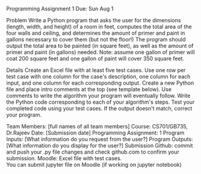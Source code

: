 
Programming Assignment 1 Due: Sun Aug 1

Problem Write a Python program that asks the user for the dimensions (length, width, and height) of a room in feet, computes the total area of the four walls and ceiling, and determines the amount of primer and paint in gallons necessary to cover them (but not the floor!) The program should output the total area to be painted (in square feet), as well as the amount of primer and paint (in gallons) needed. Note: assume one gallon of primer will coat 200 square feet and one gallon of paint will cover 350 square feet.

Details Create an Excel file with at least five test cases. Use one row per test case with one column for the case's description, one column for each input, and one column for each corresponding output. Create a new Python file and place intro comments at the top (see template below). Use comments to write the algorithm your program will eventually follow. Write the Python code corresponding to each of your algorithm's steps. Test your completed code using your test cases. If the output doesn't match, correct your program.

Team Members: [full names of all team members]
Course: CS701/GB735, Dr.Rajeev
Date: [Submission date]
Programming Assignment: 1
Program Inputs: [What information do you request from the user?]
Program Outputs: [What information do you display for the user?]
Submission Github: commit and push your .py file changes and check github.com to confirm your submission. Moodle: Excel file with test cases.  
You can submit jupyter file on Moodle (if working on jupyter notebook)
